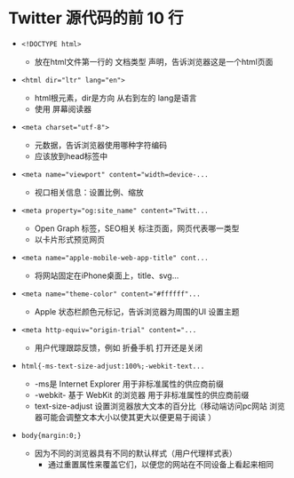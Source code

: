 # Twitter 源代码的前 10 行

- `<!DOCTYPE html>`
  - 放在html文件第一行的 文档类型 声明，告诉浏览器这是一个html页面

- `<html dir="ltr" lang="en">`
  - html根元素，dir是方向 从右到左的 lang是语言
  - 使用 屏幕阅读器

- `<meta charset="utf-8">`
  - 元数据，告诉浏览器使用哪种字符编码
  - 应该放到head标签中

- `<meta name="viewport" content="width=device-...`
  - 视口相关信息：设置比例、缩放

- `<meta property="og:site_name" content="Twitt...`
  - Open Graph 标签，SEO相关 标注页面，网页代表哪一类型
  - 以卡片形式预览网页

- `<meta name="apple-mobile-web-app-title" cont...`
  - 将网站固定在iPhone桌面上，title、svg...

- `<meta name="theme-color" content="#ffffff"...`
  - Apple 状态栏颜色元标记，告诉浏览器为周围的UI 设置主题

- `<meta http-equiv="origin-trial" content="...`
  - 用户代理跟踪反馈，例如 折叠手机  打开还是关闭

- `html{-ms-text-size-adjust:100%;-webkit-text...`
  - -ms是 Internet Explorer 用于非标准属性的供应商前缀
  - -webkit- 基于 WebKit 的浏览器  用于非标准属性的供应商前缀
  - text-size-adjust 设置浏览器放大文本的百分比（移动端访问pc网站 浏览器可能会调整文本大小以使其更大以便更易于阅读 ）

- `body{margin:0;}`
  - 因为不同的浏览器具有不同的默认样式（用户代理样式表）
    - 通过重置属性来覆盖它们，以便您的网站在不同设备上看起来相同